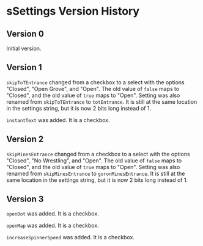 # sSettings Version History

## Version 0

Initial version.

## Version 1

`skipToTEntrance` changed from a checkbox to a select with the options "Closed", "Open Grove", and "Open".
The old value of `false` maps to "Closed", and the old value of `true` maps to "Open".
Setting was also renamed from `skipToTEntrance` to `totEntrance`.
It is still at the same location in the settings string, but it is now 2 bits long instead of 1.

`instantText` was added.
It is a checkbox.

## Version 2

`skipMinesEntrance` changed from a checkbox to a select with the options "Closed", "No Wrestling", and "Open".
The old value of `false` maps to "Closed", and the old value of `true` maps to "Open".
Setting was also renamed from `skipMinesEntrance` to `goronMinesEntrance`.
It is still at the same location in the settings string, but it is now 2 bits long instead of 1.

## Version 3

`openDot` was added.
It is a checkbox.

`openMap` was added.
It is a checkbox.

`increaseSpinnerSpeed` was added.
It is a checkbox.